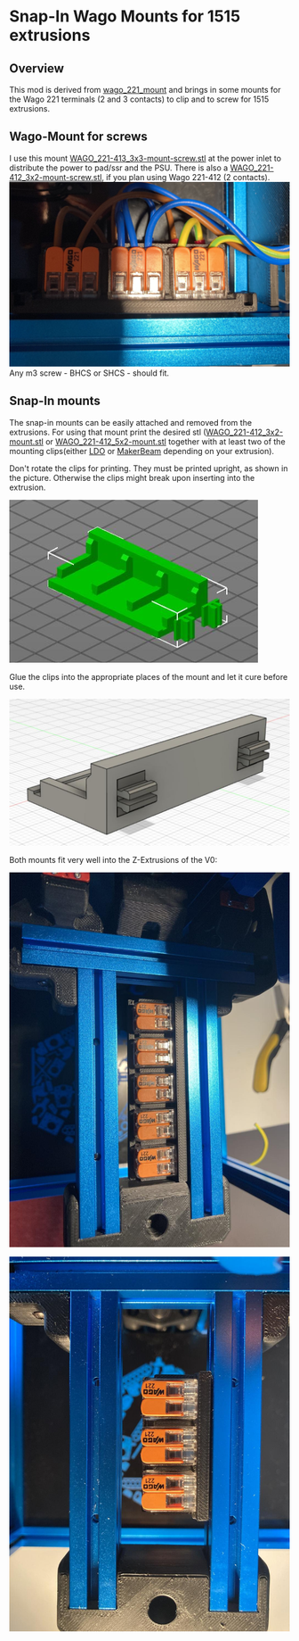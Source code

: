 # Snap-In Wago Mounts for 1515 extrusions

## Overview

This mod is derived from [wago_221_mount](../../../legacy_printers/printer_mods/GSL12/wago_221_mount) and brings in some 
mounts for the Wago 221 terminals (2 and 3 contacts) to clip and to screw for 1515 extrusions.

## Wago-Mount for screws
I use this mount [WAGO_221-413_3x3-mount-screw.stl](./WAGO_221-413_3x3-mount_screw.stl) at the power inlet to distribute the power to pad/ssr and the PSU. There is also a [WAGO_221-412_3x2-mount-screw.stl](./WAGO_221-412_3x2-mount-screw.stl), if you plan using Wago 221-412 (2 contacts).
![Screw Mount Usage](./images/ScrewMountUsage.jpg "Screw Mount Usage")
Any m3 screw - BHCS or SHCS - should fit.

## Snap-In mounts
The snap-in mounts can be easily attached and removed from the extrusions. For using that mount print the desired stl
([WAGO_221-412_3x2-mount.stl](./WAGO_221-412_3x2-mount.stl) or [WAGO_221-412_5x2-mount.stl](./WAGO_221-412_5x2-mount.stl)
together with at least two of the mounting clips(either [LDO](./1515_SnapIn_LDO.stl) or [MakerBeam](./1515_Snapin_Makerbeam) depending on your extrusion).

Don't rotate the clips for printing. They must be printed upright, as shown in the picture. Otherwise the clips might break upon inserting into the extrusion.

![Print Orientation](./images/PrintOrientation.jpg "Print Orientation")

Glue the clips into the appropriate places of the mount and let it cure before use.

![Assembly](./images/Mounting.jpg "Assembly")

Both mounts fit very well into the Z-Extrusions of the V0:

![5x Wago Mount](./images/picSnapMount5piece.jpg)

![3x Wago Mount](./images/picSnapMount3piece.jpg)